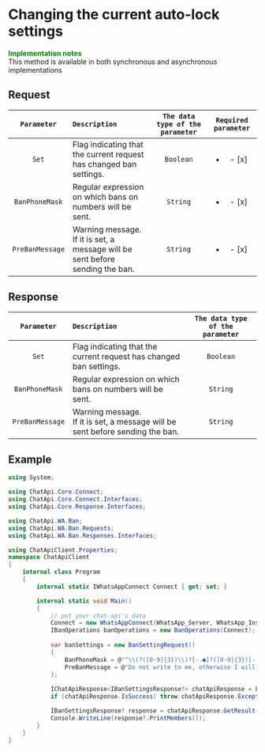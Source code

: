 ﻿# Changing the current auto-lock settings
**<span style="color:green">Implementation notes</span>**<br/>
This method is available in both synchronous and asynchronous implementations

## Request
| `Parameter` | `Description`                        | `The data type of the parameter` | `Required parameter` |
|:-----------:|:-------------------------------------|:--------------------------------:|:--------------------:|
|`Set`          | Flag indicating that the current request has changed ban settings. | `Boolean` | <ul><li>- [x] </li></ul> |
|`BanPhoneMask` | Regular expression on which bans on numbers will be sent. | `String`| <ul><li>- [x] </li></ul> |
|`PreBanMessage`| Warning message. <br/> If it is set, a message will be sent before sending the ban. | `String`| <ul><li>- [x] </li></ul> |

## Response
| `Parameter`           | `Description`                                           | `The data type of the parameter` | 
|:---------------------:|:--------------------------------------------------------|:--------------------------------:|
|`Set`          | Flag indicating that the current request has changed ban settings. | `Boolean`
|`BanPhoneMask` | Regular expression on which bans on numbers will be sent. | `String`
|`PreBanMessage`| Warning message. <br/> If it is set, a message will be sent before sending the ban. | `String`

## Example
```csharp
using System;

using ChatApi.Core.Connect;
using ChatApi.Core.Connect.Interfaces;
using ChatApi.Core.Response.Interfaces;

using ChatApi.WA.Ban;
using ChatApi.WA.Ban.Requests;
using ChatApi.WA.Ban.Responses.Interfaces;

using ChatApiClient.Properties;
namespace ChatApiClient
{
    internal class Program
    {
        internal static IWhatsAppConnect Connect { get; set; }

        internal static void Main()
        {
            // put your chat-api's data
            Connect = new WhatsAppConnect(WhatsApp_Server, WhatsApp_Instance, WhatsApp_Token); 
            IBanOperations banOperations = new BanOperations(Connect);
            
            var banSettings = new BanSettingRequest()
            {
                BanPhoneMask = @"^\\(?([0-9]{3})\\)?[-.●]?([0-9]{3})[-.●]?([0-9]{4})$",
                PreBanMessage = @"Do not write to me, otherwise I will send you a ban"
            };
            
            IChatApiResponse<IBanSettingsResponse?> chatApiResponse = banOperation.SetBanSettings(banSettings);
            if (chatApiResponse.IsSuccess) throw chatApiResponse.Exception!;

            IBanSettingsResponse? response = chatApiResponse.GetResult();
            Console.WriteLine(response?.PrintMembers());
        }
    }
}
```

